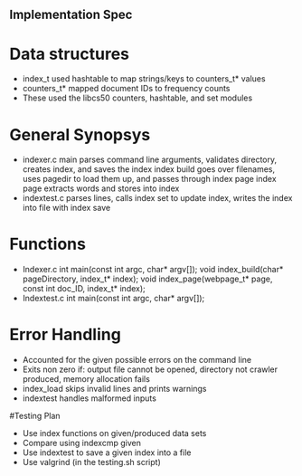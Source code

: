 ## Implementation Spec

# Data structures
- index_t used hashtable to map strings/keys to counters_t* values
- counters_t* mapped document IDs to frequency counts 
- These used the libcs50 counters, hashtable, and set modules

# General Synopsys
- indexer.c
main parses command line arguments, validates directory, creates index, and saves the index
index build goes over filenames, uses pagedir to load them up, and passes through index page
index page extracts words and stores into index 
- indextest.c
parses lines, calls index set to update index, writes the index into file with index save


# Functions
- Indexer.c
int main(const int argc, char* argv[]);
void index_build(char* pageDirectory, index_t* index);
void index_page(webpage_t* page, const int doc_ID, index_t* index);
- Indextest.c
int main(const int argc, char* argv[]);

# Error Handling
- Accounted for the given possible errors on the command line
- Exits non zero if: output file cannot be opened, directory not crawler produced, memory allocation fails
- index_load skips invalid lines and prints warnings
- indextest handles malformed inputs

#Testing Plan
- Use index functions on given/produced data sets
- Compare using indexcmp given 
- Use indextest to save a given index into a file 
- Use valgrind (in the testing.sh script)


